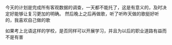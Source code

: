 今天的计划是完成所有客观数据的调查，一天都不能托了，这是有意义的，及时决定好能够让复习更加的明确。
然后晚上之后再做歌，听了听昨天做的歌挺好听的，我喜欢自己做的歌

如果考上北语这样的学校，是否同样可以开展学习，并且为以后的职业道路有益而不是有害